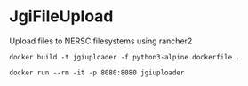 # JgiFileUpload
 Upload files to NERSC filesystems using rancher2


```
docker build -t jgiuploader -f python3-alpine.dockerfile .
```

```
docker run --rm -it -p 8080:8080 jgiuploader
```
